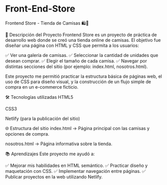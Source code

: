 # Front-End-Store
Frontend Store - Tienda de Camisas 🛍️👕

📌 Descripción del Proyecto
Frontend Store es un proyecto de práctica de desarrollo web donde se creó una tienda online de camisas.
El objetivo fue diseñar una página con HTML y CSS que permita a los usuarios:

✅ Ver una galería de camisas.
✅ Seleccionar la cantidad de unidades que desean comprar.
✅ Elegir el tamaño de cada camisa.
✅ Navegar por distintas secciones del sitio (por ejemplo: index.html, nosotros.html).

Este proyecto me permitió practicar la estructura básica de páginas web, el uso de CSS para diseño visual, y la construcción de un flujo simple de compra en un e-commerce ficticio.

🛠️ Tecnologías utilizadas
HTML5

CSS3

Netlify (para la publicación del sitio)

🌐 Estructura del sitio
index.html → Página principal con las camisas y opciones de compra.

nosotros.html → Página informativa sobre la tienda.

📚 Aprendizajes
Este proyecto me ayudó a:

✅ Mejorar mis habilidades en HTML semántico.
✅ Practicar diseño y maquetación con CSS.
✅ Implementar navegación entre páginas.
✅ Publicar proyectos en la web utilizando Netlify.
